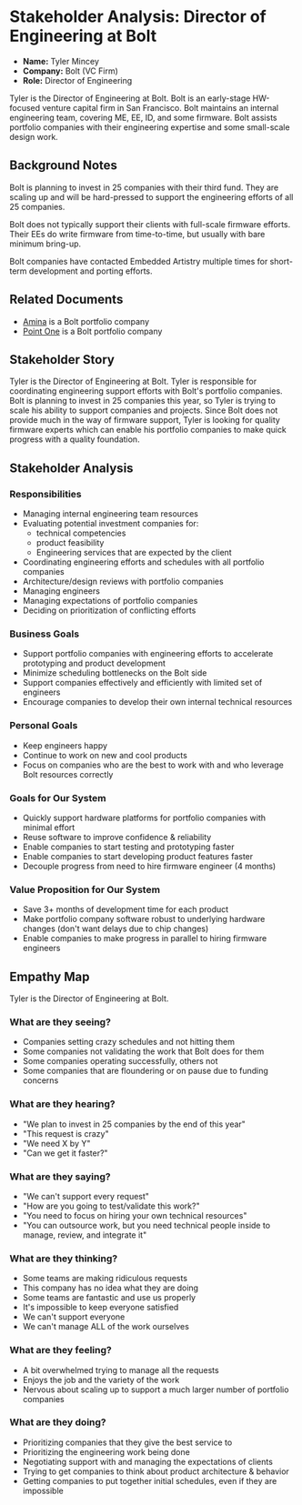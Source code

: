 # Stakeholder Analysis: Director of Engineering at Bolt

* **Name:** Tyler Mincey
* **Company:** Bolt (VC Firm)
* **Role:** Director of Engineering

Tyler is the Director of Engineering at Bolt. Bolt is an early-stage HW-focused venture capital firm in San Francisco. Bolt maintains an internal engineering team, covering ME, EE, ID, and some firmware. Bolt assists portfolio companies with their engineering expertise and some small-scale design work.

## Background Notes

Bolt is planning to invest in 25 companies with their third fund. They are scaling up and will be hard-pressed to support the engineering efforts of all 25 companies.

Bolt does not typically support their clients with full-scale firmware efforts. Their EEs do write firmware from time-to-time, but usually with bare minimum bring-up.

Bolt companies have contacted Embedded Artistry multiple times for short-term development and porting efforts.

## Related Documents

* [Amina](0001-amina_ceo.md) is a Bolt portfolio company
* [Point One](0002-pointone_ceo.md) is a Bolt portfolio company

## Stakeholder Story

Tyler is the Director of Engineering at Bolt. Tyler is responsible for coordinating engineering support efforts with Bolt's portfolio companies. Bolt is planning to invest in 25 companies this year, so Tyler is trying to scale his ability to support companies and projects. Since Bolt does not provide much in the way of firmware support, Tyler is looking for quality firmware experts which can enable his portfolio companies to make quick progress with a quality foundation.

## Stakeholder Analysis

### Responsibilities

* Managing internal engineering team resources
* Evaluating potential investment companies for:
	* technical competencies
	* product feasibility
	* Engineering services that are expected by the client
* Coordinating engineering efforts and schedules with all portfolio companies
* Architecture/design reviews with portfolio companies
* Managing engineers
* Managing expectations of portfolio companies
* Deciding on prioritization of conflicting efforts

### Business Goals

* Support portfolio companies with engineering efforts to accelerate prototyping and product development
* Minimize scheduling bottlenecks on the Bolt side
* Support companies effectively and efficiently with limited set of engineers
* Encourage companies to develop their own internal technical resources

### Personal Goals

* Keep engineers happy
* Continue to work on new and cool products
* Focus on companies who are the best to work with and who leverage Bolt resources correctly

### Goals for Our System

* Quickly support hardware platforms for portfolio companies with minimal effort
* Reuse software to improve confidence & reliability
* Enable companies to start testing and prototyping faster
* Enable companies to start developing product features faster
* Decouple progress from need to hire firmware engineer (4 months)

### Value Proposition for Our System

* Save 3+ months of development time for each product
* Make portfolio company software robust to underlying hardware changes (don't want delays due to chip changes)
* Enable companies to make progress in parallel to hiring firmware engineers

## Empathy Map

Tyler is the Director of Engineering at Bolt.

### What are they seeing?

* Companies setting crazy schedules and not hitting them
* Some companies not validating the work that Bolt does for them
* Some companies operating successfully, others not
* Some companies that are floundering or on pause due to funding concerns

### What are they hearing?

* "We plan to invest in 25 companies by the end of this year"
* "This request is crazy"
* "We need X by Y"
* "Can we get it faster?"

### What are they saying?

* "We can't support every request"
* "How are you going to test/validate this work?"
* "You need to focus on hiring your own technical resources"
* "You can outsource work, but you need technical people inside to manage, review, and integrate it"

### What are they thinking?

* Some teams are making ridiculous requests
* This company has no idea what they are doing
* Some teams are fantastic and use us properly
* It's impossible to keep everyone satisfied
* We can't support everyone
* We can't manage ALL of the work ourselves

### What are they feeling?

* A bit overwhelmed trying to manage all the requests
* Enjoys the job and the variety of the work
* Nervous about scaling up to support a much larger number of portfolio companies

### What are they doing?

* Prioritizing companies that they give the best service to
* Prioritizing the engineering work being done
* Negotiating support with and managing the expectations of clients
* Trying to get companies to think about product architecture & behavior
* Getting companies to put together initial schedules, even if they are impossible
